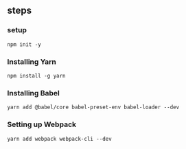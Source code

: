 ## steps

### setup

```
npm init -y
```

### Installing Yarn

```
npm install -g yarn
```

### Installing Babel

```
yarn add @babel/core babel-preset-env babel-loader --dev
```

### Setting up Webpack

```
yarn add webpack webpack-cli --dev
```
